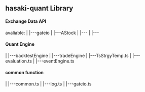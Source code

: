 ## hasaki-quant Library

#### Exchange Data API

avaliable:
|
|---gateio
|
|---AStock
|
|---
|
|---

#### Quant Engine
|
|---backtestEngine
|
|---tradeEngine
|
|---TsStrgyTemp.ts
|
|---evaluation.ts
|
|---eventEngine.ts

#### common function
|
|---common.ts
|
|---log.ts
|
|---gateio.ts